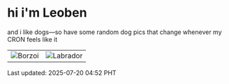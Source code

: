 # hi i'm Leoben

and i like dogs—so have some random dog pics that change whenever my CRON feels like it

|  |  |
|--------|----------|
| ![Borzoi](https://random-dog-vercel.vercel.app/api/random-borzoi?v=1752958372) | ![Labrador](https://random-dog-vercel.vercel.app/api/random-labrador?v=1752958372) |

Last updated: 2025-07-20 04:52 PHT
